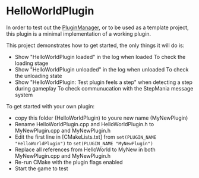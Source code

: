 # HelloWorldPlugin

In order to test out the [PluginManager](../README.md), or to be used as a template project, this plugin is a minimal implementation of a working plugin.

This project demonstrates how to get started, the only things it will do is:
 - Show "HelloWorldPlugin loaded" in the log when loaded
    To check the loading stage
 - Show "HelloWorldPlugin unloaded" in the log when unloaded
    To check the unloading state
 - Show "HelloWorldPlugin: Test plugin feels a step" when detecting a step during gameplay
    To check communucation with the StepMania message system

To get started with your own plugin:
 - copy this folder (HelloWorldPlugin) to youre new name (MyNewPlugin)
 - Rename HelloWorldPlugin.cpp and HelloWorldPlugin.h to MyNewPlugin.cpp and MyNewPlugin.h
 - Edit the first line in [CMakeLists.txt] from ```set(PLUGIN_NAME "HelloWorldPlugin")``` to ```set(PLUGIN_NAME "MyNewPlugin")```
 - Replace all references from HelloWorld to MyNew in both MyNewPlugin.cpp and MyNewPlugin.h
 - Re-run CMake with the plugin flags enabled
 - Start the game to test
